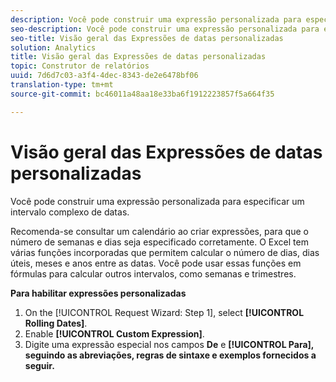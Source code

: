 ```yaml
---
description: Você pode construir uma expressão personalizada para especificar um intervalo complexo de datas.
seo-description: Você pode construir uma expressão personalizada para especificar um intervalo complexo de datas.
seo-title: Visão geral das Expressões de datas personalizadas
solution: Analytics
title: Visão geral das Expressões de datas personalizadas
topic: Construtor de relatórios
uuid: 7d6d7c03-a3f4-4dec-8343-de2e6478bf06
translation-type: tm+mt
source-git-commit: bc46011a48aa18e33ba6f1912223857f5a664f35

---
```



# Visão geral das Expressões de datas personalizadas

Você pode construir uma expressão personalizada para especificar um intervalo complexo de datas.

Recomenda-se consultar um calendário ao criar expressões, para que o número de semanas e dias seja especificado corretamente. O Excel tem várias funções incorporadas que permitem calcular o número de dias, dias úteis, meses e anos entre as datas. Você pode usar essas funções em fórmulas para calcular outros intervalos, como semanas e trimestres.

**Para habilitar expressões personalizadas**

1. On the [!UICONTROL Request Wizard: Step 1], select **[!UICONTROL Rolling Dates]**.
1. Enable **[!UICONTROL Custom Expression]**.
1. Digite uma expressão especial nos campos **De** e **[!UICONTROL Para], seguindo as abreviações, regras de sintaxe e exemplos fornecidos a seguir.**
